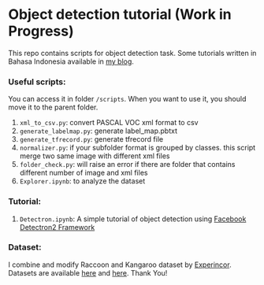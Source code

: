 # Object detection tutorial (Work in Progress)

This repo contains scripts for object detection task. Some tutorials written in Bahasa Indonesia available in [my blog](https://structilmy.com).

### Useful scripts:

You can access it in folder `/scripts`. When you want to use it, you should move it to the parent folder.

1. `xml_to_csv.py`: convert PASCAL VOC xml format to csv 
2. `generate_labelmap.py`: generate label_map.pbtxt
3. `generate_tfrecord.py`: generate tfrecord file
4. `normalizer.py`: if your subfolder format is grouped by classes. this script merge two same image with different xml files
5. `folder_check.py`: will raise an error if there are folder that contains different number of image and xml files
6. `Explorer.ipynb`: to analyze the dataset

### Tutorial:

1. `Detectron.ipynb`: A simple tutorial of object detection using [Facebook Detectron2 Framework](https://github.com/facebookresearch/detectron2)

### Dataset:

I combine and modify Raccoon and Kangaroo dataset by [Experincor](https://experiencor.github.io/). Datasets are available [here](https://github.com/experiencor/raccoon_dataset) and [here](https://github.com/experiencor/kangaroo). Thank You!




